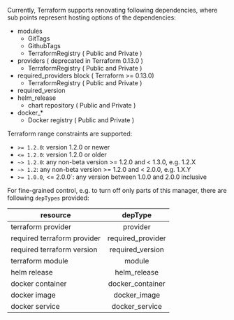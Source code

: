 Currently, Terraform supports renovating following dependencies, where sub points represent hosting options of the dependencies:

- modules
  - GitTags
  - GithubTags
  - TerraformRegistry ( Public and Private )
- providers ( deprecated in Terraform 0.13.0 )
  - TerraformRegistry ( Public and Private )
- required_providers block ( Terraform >= 0.13.0)
  - TerraformRegistry ( Public and Private )
- required_version
- helm_release
  - chart repository ( Public and Private )
- docker\_\*
  - Docker registry ( Public and Private )

Terraform range constraints are supported:

- `>= 1.2.0`: version 1.2.0 or newer
- `<= 1.2.0`: version 1.2.0 or older
- `~> 1.2.0`: any non-beta version >= 1.2.0 and < 1.3.0, e.g. 1.2.X
- `~> 1.2`: any non-beta version >= 1.2.0 and < 2.0.0, e.g. 1.X.Y
- `>= 1.0.0`, <= 2.0.0`: any version between 1.0.0 and 2.0.0 inclusive

For fine-grained control, e.g. to turn off only parts of this manager, there are following `depTypes` provided:

| resource                   |      depType      |
| --------------------------- | :---------------: |
| terraform provider          |     provider      |
| required terraform provider | required_provider |
| required terraform version  | required_version  |
| terraform module            |      module       |
| helm release                |   helm_release    |
| docker container            | docker_container  |
| docker image                |   docker_image    |
| docker service              |  docker_service   |
